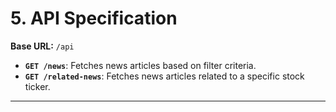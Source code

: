 # 5. API Specification

**Base URL:** `/api`

*   **`GET /news`**: Fetches news articles based on filter criteria.
*   **`GET /related-news`**: Fetches news articles related to a specific stock ticker.

---

